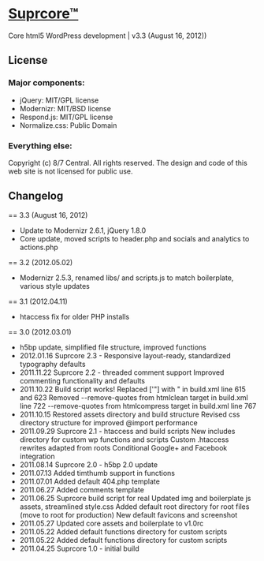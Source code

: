 # [Suprcore™](http://eightsevencentral.com)

Core html5 WordPress development | v3.3 (August 16, 2012))


## License

### Major components:

* jQuery: MIT/GPL license
* Modernizr: MIT/BSD license
* Respond.js: MIT/GPL license
* Normalize.css: Public Domain

### Everything else:

Copyright (c) 8/7 Central. All rights reserved. The design and code of this web site is not licensed for public use.


## Changelog

== 3.3 (August 16, 2012)

* Update to Modernizr 2.6.1, jQuery 1.8.0
* Core update, moved scripts to header.php and socials and analytics to actions.php

== 3.2 (2012.05.02)
* Modernizr 2.5.3, renamed libs/ and scripts.js to match boilerplate, various style updates

== 3.1 (2012.04.11)
* htaccess fix for older PHP installs

== 3.0 (2012.03.01)
* h5bp update, simplified file structure, improved functions
* 2012.01.16	Suprcore 2.3 - Responsive layout-ready, standardized typography defaults
* 2011.11.22	Suprcore 2.2 - threaded comment support
		Improved commenting functionality and defaults
* 2011.10.22	Build script works!
		Replaced
		['&quot;] with &quot; in build.xml line 615 and 623
		Removed
		--remove-quotes from htmlclean target in build.xml line 722
		--remove-quotes from htmlcompress target in build.xml line 767
* 2011.10.15	Restored assets directory and build structure
		Revised css directory structure for improved @import performance
* 2011.09.29	Suprcore 2.1 - htaccess and build scripts
		New includes directory for custom wp functions and scripts
		Custom .htaccess rewrites adapted from roots
		Conditional Google+ and Facebook integration
* 2011.08.14	Suprcore 2.0 - h5bp 2.0 update
* 2011.07.13	Added timthumb support in functions
* 2011.07.01	Added default 404.php template
* 2011.06.27	Added comments template
* 2011.06.25	Suprcore build script for real
		Updated img and boilerplate js assets, streamlined style.css
		Added default root directory for root files (move to root for production)
		New default favicons and screenshot
* 2011.05.27	Updated core assets and boilerplate to v1.0rc
* 2011.05.22	Added default functions directory for custom scripts
* 2011.05.22	Added default functions directory for custom scripts
* 2011.04.25	Suprcore 1.0 - initial build
